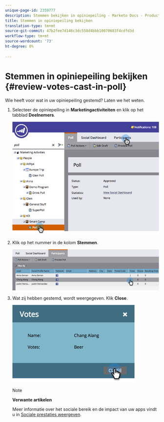 ```yaml
---
unique-page-id: 2359777
description: Stemmen bekijken in opiniepeiling - Marketo Docs - Productdocumentatie
title: Stemmen in opiniepeiling bekijken
translation-type: tm+mt
source-git-commit: 47b2fee7d146c3dc558d4bbb10070683f4cdfd3d
workflow-type: tm+mt
source-wordcount: '73'
ht-degree: 0%

---
```



# Stemmen in opiniepeiling bekijken {#review-votes-cast-in-poll}

Wie heeft voor wat in uw opiniepeiling gestemd? Laten we het weten.

1. Selecteer de opiniepeiling in **Marketingactiviteiten** en klik op het tabblad **Deelnemers**.

   ![](assets/image2015-5-12-14-3a35-3a10.png)

1. Klik op het nummer in de kolom **Stemmen**.

   ![](assets/image2015-5-12-14-3a36-3a36.png)

1. Wat zij hebben gestemd, wordt weergegeven. Klik **Close**.

   ![](assets/image2015-5-12-14-3a37-3a24.png)

   >[!NOTE]
   >
   >**Verwante artikelen**
   >
   >
   >Meer informatie over het sociale bereik en de impact van uw apps vindt u in [Sociale prestaties weergeven](../../../../product-docs/demand-generation/social/social-functions/view-social-performance.md).

